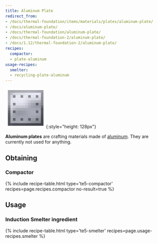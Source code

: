 ```yaml
---
title: Aluminum Plate
redirect_from:
- /docs/thermal-foundation/items/materials/plates/aluminum-plate/
- /docs/aluminum-plate/
- /docs/thermal-foundation/aluminum-plate/
- /docs/thermal-foundation-2/aluminum-plate/
- /docs/1.12/thermal-foundation-2/aluminum-plate/
recipes:
  compactor:
  - plate-aluminum
usage-recipes:
  smelter:
  - recycling-plate-aluminum
---
```


![Aluminum plate](/assets/images/thermal-foundation-2/plate-aluminum.png){:style="height: 128px"}


**Aluminum plates** are crafting materials made of
[aluminum](/docs/1.12/thermal-foundation/aluminum-ingot/). They are currently not used for anything.


Obtaining
---------

### Compactor
{% include recipe-table.html type='te5-compactor' recipes=page.recipes.compactor no-result=true %}


Usage
-----

### Induction Smelter ingredient
{% include recipe-table.html type='te5-smelter' recipes=page.usage-recipes.smelter %}

